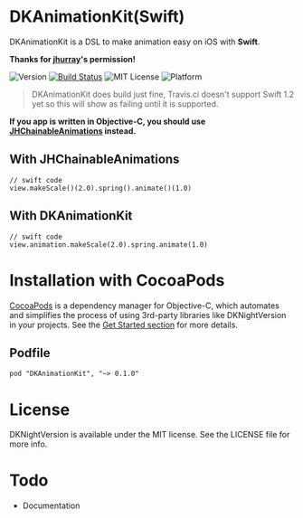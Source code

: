 # DKAnimationKit(Swift)

DKAnimationKit is a DSL to make animation easy on iOS with **Swift**.

**Thanks for [jhurray](https://github.com/jhurray)'s permission!**


![Version](https://img.shields.io/badge/Pod-%20v0.1.0%20-or.svg)
[![Build Status](https://travis-ci.org/Draveness/DKAnimationKit.png)](https://travis-ci.org/Draveness/DKAnimationKit)
![MIT License](https://img.shields.io/github/license/mashape/apistatus.svg)
![Platform](https://img.shields.io/badge/platform-%20iOS%20-lightgrey.svg)

> DKAnimationKit does build just fine, Travis.ci doesn't support Swift 1.2 yet so this will show as failing until it is supported.


**If you app is written in Objective-C, you should use [JHChainableAnimations](https://github.com/jhurray/JHChainableAnimations) instead.**

## With JHChainableAnimations

```
// swift code
view.makeScale()(2.0).spring().animate()(1.0)
```

## With DKAnimationKit

```
// swift code
view.animation.makeScale(2.0).spring.animate(1.0)
```

# Installation with CocoaPods

[CocoaPods](https://cocoapods.org/) is a dependency manager for Objective-C, which automates and simplifies the process of using 3rd-party libraries like DKNightVersion in your projects. See the [Get Started section](https://cocoapods.org/#get_started) for more details.

## Podfile

```
pod "DKAnimationKit", "~> 0.1.0"
```

# License

DKNightVersion is available under the MIT license. See the LICENSE file for more info.

# Todo

- Documentation
